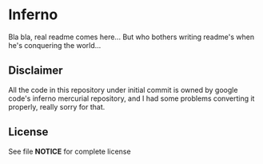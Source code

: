 

Inferno
=======

Bla bla, real readme comes here... But who bothers
writing readme's when he's conquering the world...

## Disclaimer
All the code in this repository under initial commit
is owned by google code's inferno mercurial repository,
and I had some problems converting it properly, really
sorry for that.

## License
See file **NOTICE** for complete license
